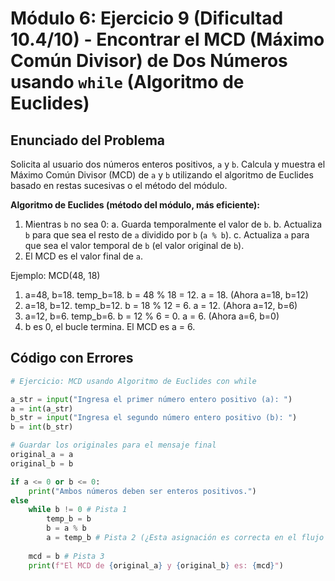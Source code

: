 # Módulo 6: Ejercicio 9 (Dificultad 10.4/10) - Encontrar el MCD (Máximo Común Divisor) de Dos Números usando `while` (Algoritmo de Euclides)

## Enunciado del Problema

Solicita al usuario dos números enteros positivos, `a` y `b`.
Calcula y muestra el Máximo Común Divisor (MCD) de `a` y `b` utilizando el algoritmo de Euclides basado en restas sucesivas o el método del módulo.

**Algoritmo de Euclides (método del módulo, más eficiente):**
1.  Mientras `b` no sea 0:
    a.  Guarda temporalmente el valor de `b`.
    b.  Actualiza `b` para que sea el resto de `a` dividido por `b` (`a % b`).
    c.  Actualiza `a` para que sea el valor temporal de `b` (el valor original de `b`).
2.  El MCD es el valor final de `a`.

Ejemplo: MCD(48, 18)
1. a=48, b=18. temp_b=18. b = 48 % 18 = 12. a = 18. (Ahora a=18, b=12)
2. a=18, b=12. temp_b=12. b = 18 % 12 = 6.  a = 12. (Ahora a=12, b=6)
3. a=12, b=6.  temp_b=6.  b = 12 % 6 = 0.   a = 6.  (Ahora a=6, b=0)
4. b es 0, el bucle termina. El MCD es a = 6.

## Código con Errores

```python
# Ejercicio: MCD usando Algoritmo de Euclides con while

a_str = input("Ingresa el primer número entero positivo (a): ")
a = int(a_str)
b_str = input("Ingresa el segundo número entero positivo (b): ")
b = int(b_str)

# Guardar los originales para el mensaje final
original_a = a
original_b = b

if a <= 0 or b <= 0:
    print("Ambos números deben ser enteros positivos.")
else
    while b != 0 # Pista 1
        temp_b = b
        b = a % b
        a = temp_b # Pista 2 (¿Esta asignación es correcta en el flujo del algoritmo?)
    
    mcd = b # Pista 3
    print(f"El MCD de {original_a} y {original_b} es: {mcd}")

```

